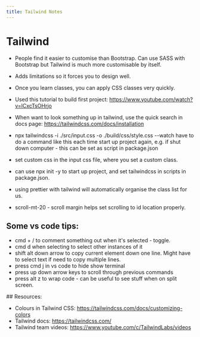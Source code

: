 ```yaml
---
title: Tailwind Notes
---
```


# Tailwind

- People find it easier to customise than Bootstrap. Can use SASS with Bootstrap but Tailwind is much more customisable by itself.
- Adds limitations so it forces you to design well.
- Once you learn classes, you can apply CSS classes very quickly.

- Used this tutorial to build first project: https://www.youtube.com/watch?v=lCxcTsOHrjo

- When want to look something up in tailwind, use the quick search in docs page: https://tailwindcss.com/docs/installation

- npx tailwindcss -i ./src/input.css -o ./build/css/style.css --watch have to do a command like this each time start up project again, e.g. if shut down computer - this can be set as script in package.json

- set custom css in the input css file, where you set a custom class.

- can use npx init -y to start up project, and set tailwindcss in scripts in package.json.

- using prettier with tailwind will automatically organise the class list for us.

- scroll-mt-20 - scroll margin helps set scrolling to id location properly.

## Some vs code tips:

- cmd + / to comment something out when it's selected - toggle.
- cmd d when selecting to select other instances of it
- shift alt down arrow to copy current element down one line. Might have to select text if need to copy multiple lines.
- press cmd j in vs code to hide show terminal
- press up down arrow keys to scroll through previous commands
- press alt z to wrap code - can be useful to see stuff when on split screen.

## Resources:

- Colours in Tailwind CSS: https://tailwindcss.com/docs/customizing-colors
- Tailwind docs: https://tailwindcss.com/
- Tailwind team videos: https://www.youtube.com/c/TailwindLabs/videos
